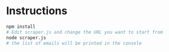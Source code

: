 # Instructions

```bash
npm install
# Edit scraper.js and change the URL you want to start from
node scraper.js
# the list of emails will be printed in the console
```